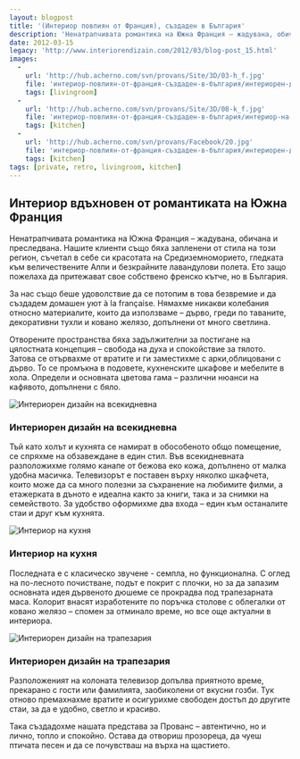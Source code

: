 ```yaml
---
layout: blogpost
title: '(Интериор повлиян от Франция), създаден в България'
description: 'Ненатрапчивата романтика на Южна Франция – жадувана, обичана и преследвана. Нашите клиенти също бяха запленени от стила на този регион, съчетал в себе си красотата на Средиземноморието, гледката към величествените Алпи и безкрайните лавандулови полета. Ето защо пожелаха да притежават свое собствено френско кътче, но в България.'
date: 2012-03-15
legacy: 'http://www.interiorendizain.com/2012/03/blog-post_15.html'
images:
  -
    url: 'http://hub.acherno.com/svn/provans/Site/3D/03-h_f.jpg'
    file: 'интериор-повлиян-от-франция-създаден-в-българия/интериорен-дизайн-на-всекиденевна.jpg'
    tags: [livingroom]
  -
    url: 'http://hub.acherno.com/svn/provans/Site/3D/08-k_f.jpg'
    file: 'интериор-повлиян-от-франция-създаден-в-българия/интериор-на-кухня.jpg'
    tags: [kitchen]
  -
    url: 'http://hub.acherno.com/svn/provans/Facebook/20.jpg'
    file: 'интериор-повлиян-от-франция-създаден-в-българия/интериорен-дизайн-на-трапезария.jpg'
    tags: [kitchen]
tags: [private, retro, livingroom, kitchen]
---
```

## Интериор вдъхновен от **романтиката на Южна Франция**
Ненатрапчивата романтика на Южна Франция – жадувана, обичана и преследвана. Нашите клиенти също бяха запленени от стила на този регион, съчетал в себе си красотата на Средиземноморието, гледката към величествените Алпи и безкрайните лавандулови полета. Ето защо пожелаха да притежават свое собствено френско кътче, но в България. 

За нас също беше удоволствие да се потопим в това безвремие и да създадем домашен уют à la française. Нямахме никакви колебания относно материалите, които да използваме – дърво, греди по таваните, декоративни тухли и ковано желязо, допълнени от много светлина. 

Отворените пространства бяха задължителни за постигане на цялостната концепция – свобода на духа и спокойствие за тялото. Затова се отървахме от вратите и ги заместихме с арки,облицовани с дърво. То се промъкна в подовете, кухненските шкафове и мебелите в хола. Определи и основната цветова гама – различни нюанси на кафявото, допълнени с бяло. 

![Интериорен дизайн на всекидневна](интериор-повлиян-от-франция-създаден-в-българия/интериорен-дизайн-на-всекиденевна.jpg)
### Интериорен дизайн на **всекидневна**

Тъй като холът и кухнята се намират в обособеното общо помещение, се спряхме на обзавеждане в един стил. Във всекидневната разположихме голямо канапе от бежова еко кожа, допълнено от малка удобна масичка. Телевизорът е поставен върху няколко шкафчета, които може да са много полезни за съхранение на любимите филми, а етажерката в дъното е идеална както за книги, така и за снимки на семейството. За удобство оформихме два входа – един към останалите стаи и друг към кухнята.

![Интериор на кухня](интериор-повлиян-от-франция-създаден-в-българия/интериор-на-кухня.jpg)
### Интериор на **кухня**

Последната е с класическо звучене - семпла, но функционална. С оглед на по-лесното почистване, подът е покрит с плочки, но за да запазим основната идея дървеното дюшеме се прокрадва под трапезарната маса. Колорит внасят изработените по поръчка столове с облегалки от ковано желязо – спомен за отминало време, но все още актуални в интериора.

![Интериорен дизайн на трапезария](интериор-повлиян-от-франция-създаден-в-българия/интериорен-дизайн-на-трапезария.jpg)
### Интериорен дизайн на **трапезария**

 Разположеният на колоната телевизор допълва приятното време, прекарано с гости или фамилията, заобиколени от вкусни гозби. Тук отново премахнахме вратите и осигурихме свободен достъп до другите стаи, за да е удобно, светло и красиво.

 Така създадохме нашата представа за Прованс – автентично, но и лично, топло и спокойно. Остава да отвориш прозореца, да чуеш птичата песен и да се почувстваш на върха на щастието. 
